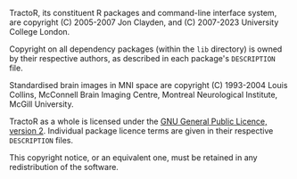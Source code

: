 TractoR, its constituent R packages and command-line interface system, are copyright (C) 2005-2007 Jon Clayden, and (C) 2007-2023 University College London.

Copyright on all dependency packages (within the `lib` directory) is owned by their respective authors, as described in each package's `DESCRIPTION` file.

Standardised brain images in MNI space are copyright (C) 1993-2004 Louis Collins, McConnell Brain Imaging Centre, Montreal Neurological Institute, McGill University.

TractoR as a whole is licensed under the [GNU General Public Licence, version 2](http://www.gnu.org/licenses/gpl-2.0.html). Individual package licence terms are given in their respective `DESCRIPTION` files.

This copyright notice, or an equivalent one, must be retained in any redistribution of the software.
